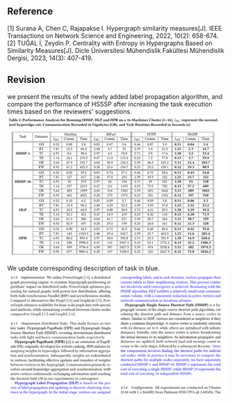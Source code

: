 ## Reference 
[1] Surana A, Chen C, Rajapakse I. Hypergraph similarity measures[J]. IEEE Transactions on Network Science and Engineering, 2022, 10(2): 658-674.  
[2] TUĞAL İ, Zeydin P. Centrality with Entropy in Hypergraphs Based on Similarity Measures[J]. Dicle Üniversitesi Mühendislik Fakültesi Mühendislik Dergisi, 2023, 14(3): 407-419.  

## Revision

we present the results of the newly added label propagation algorithm, and compare the performance of HSSSP after increasing the task execution times based on the reviewers' suggestions.
![](./pic/taskTable.png)

We update corresponding description of task in blue.
![](./pic/taskDescription.png)
